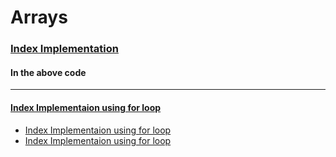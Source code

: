 # Arrays

### [Index Implementation](https://github.com/swayamterode/Codes/blob/main/C%2B%2B/Array/1.Index_Implementation.cpp)

#### In the above code
---
####  [Index Implementaion using for loop](https://github.com/swayamterode/Codes/blob/main/C%2B%2B/Array/2.Index_Implementation_for_loop.cpp)
- [Index Implementaion using for loop](https://github.com/swayamterode/Codes/blob/main/C%2B%2B/Array/3.Index_Implementation_for_loop.cpp)
- [Index Implementaion using for loop](https://github.com/swayamterode/Codes/blob/main/C%2B%2B/Array/4.Index_Implementation_for_loop.cpp)
